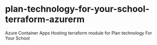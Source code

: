 # plan-technology-for-your-school-terraform-azurerm
Azure Container Apps Hosting terraform module for Plan technology For Your School
